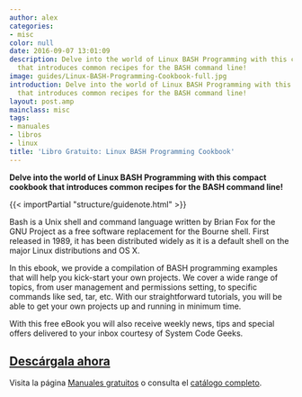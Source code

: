 ```yaml
---
author: alex
categories:
- misc
color: null
date: 2016-09-07 13:01:09
description: Delve into the world of Linux BASH Programming with this compact cookbook
  that introduces common recipes for the BASH command line!
image: guides/Linux-BASH-Programming-Cookbook-full.jpg
introduction: Delve into the world of Linux BASH Programming with this compact cookbook
  that introduces common recipes for the BASH command line!
layout: post.amp
mainclass: misc
tags:
- manuales
- libros
- linux
title: 'Libro Gratuito: Linux BASH Programming Cookbook'
---
```


<figure>
   <amp-img on="tap:lightbox1" role="button" tabindex="0" layout="responsive" src="/img/guides/Linux-BASH-Programming-Cookbook-centered.jpg" alt="{{ title }}" title="{{ title }}" width="800" height="420">
   </amp-img>
</figure>

__Delve into the world of Linux BASH Programming with this compact cookbook that introduces common recipes for the BASH command line!__

{{< importPartial "structure/guidenote.html" >}}

Bash is a Unix shell and command language written by Brian Fox for the GNU Project as a free software replacement for the Bourne shell. First released in 1989, it has been distributed widely as it is a default shell on the major Linux distributions and OS X.

<!--more-->

In this ebook, we provide a compilation of BASH programming examples that will help you kick-start your own projects. We cover a wide range of topics, from user management and permissions setting, to specific commands like sed, tar, etc. With our straightforward tutorials, you will be able to get your own projects up and running in minimum time.

With this free eBook you will also receive weekly news, tips and special offers delivered to your inbox courtesy of System Code Geeks.

<div class="button-post">
  <h2><a href="http://bashyc-blogspot.tradepub.com/c/pubRD.mpl?sr=oc&_t=oc:&qf=w_syst05" target="_blank">Descárgala ahora</a></h2>
</div>

Visita la página [Manuales gratuitos][1] o consulta el [catálogo completo][2].

[1]: https://elbauldelprogramador.com/manuales-gratuitos/
[2]: http://elbauldelprogramador.tradepub.com/category/information-technology/1207/ "Catálogo completo de Guías gratuítas "